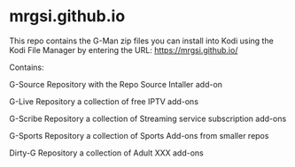 # mrgsi.github.io
 
This repo contains the G-Man zip files you can install into Kodi using the Kodi File Manager by entering the URL: https://mrgsi.github.io/

Contains:

G-Source Repository with the Repo Source Intaller add-on

G-Live Repository a collection of free IPTV add-ons

G-Scribe Repository a collection of Streaming service subscription add-ons

G-Sports Repository a collection of Sports Add-ons from smaller repos

Dirty-G Repository a collection of Adult XXX add-ons